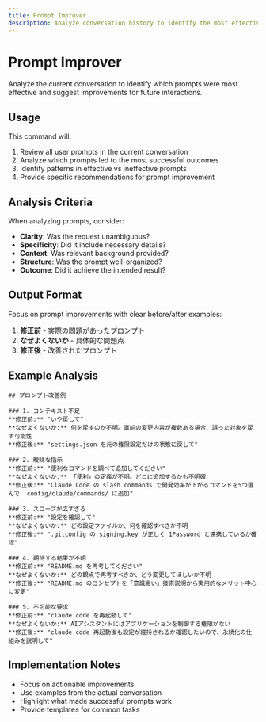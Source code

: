 ```yaml
---
title: Prompt Improver
description: Analyze conversation history to identify the most effective prompts and suggest improvements
---
```


# Prompt Improver

Analyze the current conversation to identify which prompts were most effective and suggest improvements for future interactions.

## Usage

This command will:
1. Review all user prompts in the current conversation
2. Analyze which prompts led to the most successful outcomes
3. Identify patterns in effective vs ineffective prompts
4. Provide specific recommendations for prompt improvement

## Analysis Criteria

When analyzing prompts, consider:
- **Clarity**: Was the request unambiguous?
- **Specificity**: Did it include necessary details?
- **Context**: Was relevant background provided?
- **Structure**: Was the prompt well-organized?
- **Outcome**: Did it achieve the intended result?

## Output Format

Focus on prompt improvements with clear before/after examples:
1. **修正前** - 実際の問題があったプロンプト
2. **なぜよくないか** - 具体的な問題点
3. **修正後** - 改善されたプロンプト

## Example Analysis

```
## プロンプト改善例

### 1. コンテキスト不足
**修正前:** "いや戻して"
**なぜよくないか:** 何を戻すのか不明。直前の変更内容が複数ある場合、誤った対象を戻す可能性
**修正後:** "settings.json を元の権限設定だけの状態に戻して"

### 2. 曖昧な指示
**修正前:** "便利なコマンドを調べて追加してください"
**なぜよくないか:** 「便利」の定義が不明。どこに追加するかも不明確
**修正後:** "Claude Code の slash commands で開発効率が上がるコマンドを5つ選んで .config/claude/commands/ に追加"

### 3. スコープが広すぎる
**修正前:** "設定を確認して"
**なぜよくないか:** どの設定ファイルか、何を確認すべきか不明
**修正後:** ".gitconfig の signing.key が正しく 1Password と連携しているか確認"

### 4. 期待する結果が不明
**修正前:** "README.md を再考してください"
**なぜよくないか:** どの観点で再考すべきか、どう変更してほしいか不明
**修正後:** "README.md のコンセプトを「意識高い」技術説明から実用的なメリット中心に変更"

### 5. 不可能な要求
**修正前:** "claude code を再起動して"
**なぜよくないか:** AIアシスタントにはアプリケーションを制御する権限がない
**修正後:** "claude code 再起動後も設定が維持されるか確認したいので、永続化の仕組みを説明して"
```

## Implementation Notes

- Focus on actionable improvements
- Use examples from the actual conversation
- Highlight what made successful prompts work
- Provide templates for common tasks
